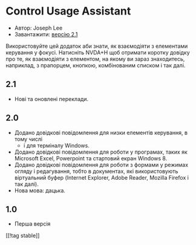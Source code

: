 # Control Usage Assistant #

* Автор: Joseph Lee
* Завантажити: [версію 2.1][1]

Використовуйте цей додаток аби знати, як взаємодіяти з елементами керування
у фокусі. Натисніть NVDA+H щоб отримати коротку довідку про те, як
взаємодіяти з елементом, на якому ви зараз знаходитесь, наприклад, з
прапорцем, кнопкою, комбінованим списком і так далі.

## 2.1 ##

* Нові та оновлені переклади.


## 2.0 ##

* Додано довідкові повідомлення для низки елементів керування, в тому числі
  - і для терміналу Windows.
* Додано довідкові повідомлення для роботи у програмах, таких як Microsoft
  Excel, Powerpoint та стартовий екран Windows 8.
* Додано довідкові повідомлення для роботи з формами у режимах огляду і
  редагування, тобто в документах, які використовують віртуальний буфер
  (Internet Explorer, Adobe Reader, Mozilla Firefox і так далі).
* Нова мова: дацька.


## 1.0 ##

* Перша версія

[[!tag stable]]

[1]: http://addons.nvda-project.org/files/get.php?file=cua

